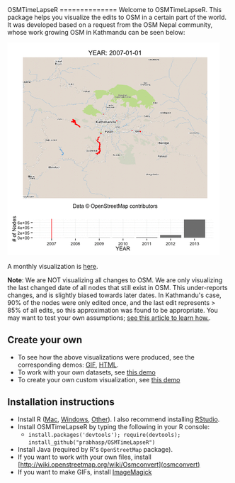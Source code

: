 <link href="http://kevinburke.bitbucket.org/markdowncss/markdown.css" rel="stylesheet"></link>
OSMTimeLapseR
==============
Welcome to OSMTimeLapseR. This package helps you visualize the edits to OSM in a certain part of the world. It was developed based on a request from the OSM Nepal community, whose work growing OSM in Kathmandu can be seen below: 

![](demo/kathmandu_yearly.gif)

A monthly visualization is [here](demo/kathmandu_monthly.html).

**Note**: We are NOT visualizing all changes to OSM. We are only visualizing the last changed date of all nodes that still exist in OSM. This under-reports changes, and is slightly biased towards later dates. In Kathmandu's case, 90% of the nodes were only edited once, and the last edit represents > 85% of all edits, so this approximation was found to be appropriate. You may want to test your own assumptions; [see this article to learn how.](http://prabhasp.github.io/OSMTimeLapseR/demo/CheckingAssumptions.html).

Create your own
---
 * To see how the above visualizations were produced, see the corresponding demos: [GIF](demo/AnimateGIF.html), [HTML](demo/AnimateHTML.html).
 * To work with your own datasets, see [this demo](demo/AnimateFromFile.html)
 * To create your own custom visualization, see [this demo](demo/CustomizingVisualizations.html)

Installation instructions
---
 * Install R ([Mac](http://cran.r-project.org/bin/macosx/), [Windows](http://cran.r-project.org/bin/windows/base/), [Other](http://cran.r-project.org/bin/)). I also recommend installing [RStudio](https://www.rstudio.com/ide/download/).
 * Install OSMTimeLapseR by typing the following in your R console:
   * ```install.packages('devtools'); require(devtools); install_github("prabhasp/OSMTimeLapseR")``` 
 * Install Java (required by R's `OpenStreetMap` package).
 * If you want to work with your own files, install [http://wiki.openstreetmap.org/wiki/Osmconvert](osmconvert)
 * If you want to make GIFs, install [ImageMagick](http://www.imagemagick.org/)
